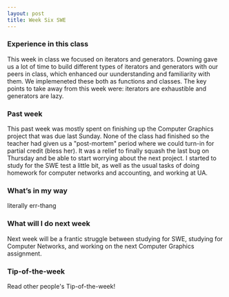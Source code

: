 ```yaml
---
layout: post
title: Week Six SWE
---
```


### Experience in this class 
This week in class we focused on iterators and generators. Downing gave us a lot of time to build different types of iterators and generators with our peers in class, which enhanced our uunderstanding and familiarity with them. We implemeneted these both as functions and classes. The key points to take away from this week were: iterators are exhaustible and generators are lazy.

### Past week
This past week was mostly spent on finishing up the Computer Graphics project that was due last Sunday. None of the class had finished so the teacher had given us a "post-mortem" period where we could turn-in for partial credit (bless her). It was a relief to finally squash the last bug on Thursday and be able to start worrying about the next project. I started to study for the SWE test a little bit, as well as the usual tasks of doing homework for computer networks and accounting, and working at UA.

### What’s in my way
literally err-thang

### What will I do next week
Next week will be a frantic struggle between studying for SWE, studying for Computer Networks, and working on the next Computer Graphics assignment.

### Tip-of-the-week
Read other people's Tip-of-the-week! 

